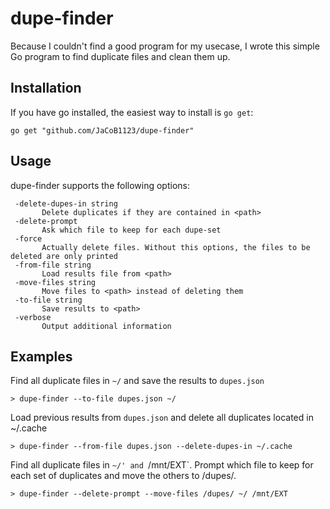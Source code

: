 # dupe-finder
Because I couldn't find a good program for my usecase, I wrote this simple Go program to find duplicate files and clean them up.

## Installation

If you have go installed, the easiest way to install is `go get`:

```
go get "github.com/JaCoB1123/dupe-finder"
```

## Usage

dupe-finder supports the following options:
```
 -delete-dupes-in string
       Delete duplicates if they are contained in <path>
 -delete-prompt
       Ask which file to keep for each dupe-set
 -force
       Actually delete files. Without this options, the files to be deleted are only printed
 -from-file string
       Load results file from <path>
 -move-files string
       Move files to <path> instead of deleting them
 -to-file string
       Save results to <path>
 -verbose
       Output additional information
```

## Examples

Find all duplicate files in `~/` and save the results to `dupes.json`
```
> dupe-finder --to-file dupes.json ~/
```

Load previous results from `dupes.json` and delete all duplicates located in ~/.cache
```
> dupe-finder --from-file dupes.json --delete-dupes-in ~/.cache
```

Find all duplicate files in `~/' and `/mnt/EXT`. Prompt which file to keep for each set of duplicates and move the others to /dupes/.
```
> dupe-finder --delete-prompt --move-files /dupes/ ~/ /mnt/EXT
```

